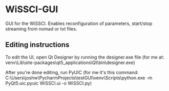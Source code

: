 # WiSSCI-GUI
GUI for the WiSSCI. Enables reconfiguration of parameters, start/stop streaming from nomad or txt files. 

## Editing instructions
To edit the UI, open Qt Designer by running the designer.exe file (for me at: venv\Lib\site-packages\qt5_applications\Qt\bin\designer.exe)

After you're done editing, run PyUIC (for me it's this command: C:\Users\joshw\PycharmProjects\testGUI\venv\Scripts\python.exe -m PyQt5.uic.pyuic WiSSCI.ui -o WiSSCI.py)
